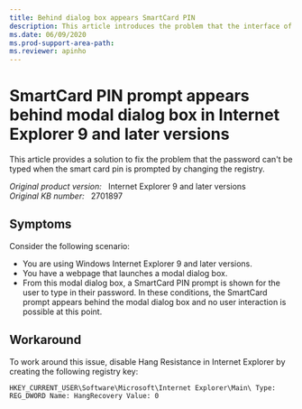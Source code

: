 ```yaml
---
title: Behind dialog box appears SmartCard PIN
description: This article introduces the problem that the interface of the modal dialog box and the SmartCard PIN prompt in the web page can't interact.
ms.date: 06/09/2020
ms.prod-support-area-path: 
ms.reviewer: apinho
---
```

# SmartCard PIN prompt appears behind modal dialog box in Internet Explorer 9 and later versions

This article provides a solution to fix the problem that the password can't be typed when the smart card pin is prompted by changing the registry.

_Original product version:_ &nbsp; Internet Explorer 9 and later versions  
_Original KB number:_ &nbsp; 2701897

## Symptoms

Consider the following scenario:

- You are using Windows Internet Explorer 9 and later versions.
- You have a webpage that launches a modal dialog box.
- From this modal dialog box, a SmartCard PIN prompt is shown for the user to type in their password.
In these conditions, the SmartCard prompt appears behind the modal dialog box and no user interaction is possible at this point.

## Workaround

To work around this issue, disable Hang Resistance in Internet Explorer by creating the following registry key:

`HKEY_CURRENT_USER\Software\Microsoft\Internet Explorer\Main\
 Type: REG_DWORD
 Name: HangRecovery
 Value: 0`
